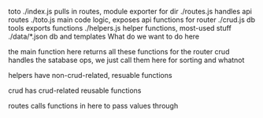 toto 
./index.js pulls in routes, module exporter for dir 
./routes.js handles api routes
./toto.js main code logic, exposes api functions for router
./crud.js db tools exports functions
./helpers.js helper functions, most-used stuff
./data/*.json db and templates 
What do we want to do here

the main function here returns all these functions for the router
crud handles the satabase ops, we just call them here for sorting and whatnot

helpers have non-crud-related, resuable functions

crud has crud-related reusable functions

routes calls functions in here to pass values through


